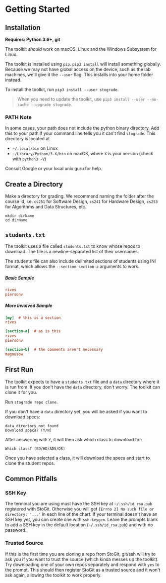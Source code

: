 # Getting Started

## Installation

**Requires: Python 3.6+, git**

The toolkit *should* work on macOS, Linux and the Windows Subsystem for Linux.

The toolkit is installed using `pip`.
`pip3 install` will install something globally.
Because we may not have global access on the device, such as the lab machines, we'll give it the `--user` flag.
This installs into your home folder instead.

To install the toolkit, run `pip3 install --user stograde`.

> When you need to update the toolkit, use `pip3 install --user --no-cache --upgrade stograde`.

### PATH Note

In some cases, your path does not include the python binary directory.
Add this to your path if your command line tells you it can't find `stograde`.
This directory is located at

- `~/.local/bin` on Linux
- `~/Library/Python/3.X/bin` on maxOS, where `X` is your version (check with `python3 -V`)

Consult Google or your local unix guru for help.

## Create a Directory

Make a directory for grading.
We recommend naming the folder after the course id, i.e. `cs251` for Software Design, `cs241` for Hardware Design, `cs253` for Algorithms and Data Structures, etc.

```
mkdir dirName
cd dirName
```

## `students.txt`

The toolkit uses a file called `students.txt` to know whose repos to download.
The file is a newline-separated list of their usernames.

The students file can also include delimited sections of students using INI format, which allows the `--section section-a` arguments to work.

##### Basic Sample

```ini
rives
piersonv
```

##### More Involved Sample

```ini
[my]  # this is a section
rives

[section-a]  # as is this
rives
piersonv

[section-b]  # the comments aren't necessary
magnusow
```

## First Run

The toolkit expects to have a `students.txt` file and a `data` directory where it is run from.
If you don't have the `data` directory, don't worry.
The toolkit can clone it for you.

Run `stograde repo clone`.

If you don't have a `data` directory yet, you will be asked if you want to download specs:

```
data directory not found
Download specs? (Y/N)
```

After answering with `Y`, it will then ask which class to download for:

```
Which class? (SD/HD/ADS/OS)
``` 

Once you have selected a class, it will download the specs and start to clone the student repos.

## Common Pitfalls

### SSH Key

The terminal you are using must have the SSH key at `~/.ssh/id_rsa.pub` registered with StoGit.
Otherwise you will get `[Errno 2] No such file or directory: '...'` in each line of the chart.
If your terminal doesn't have an SSH key yet, you can create one with `ssh-keygen`.
Leave the prompts blank to add a SSH key in the default location (`~/.ssh/id_rsa.pub`) and with no password.

### Trusted Source

If this is the first time you are cloning a repo from StoGit, git/ssh will try to ask you if you want to trust the source (which kinda messes up the toolkit).
Try downloading one of your own repos separately and respond with `yes` to the prompt.
This should then register StoGit as a trusted source and it won't ask again, allowing the toolkit to work properly.
